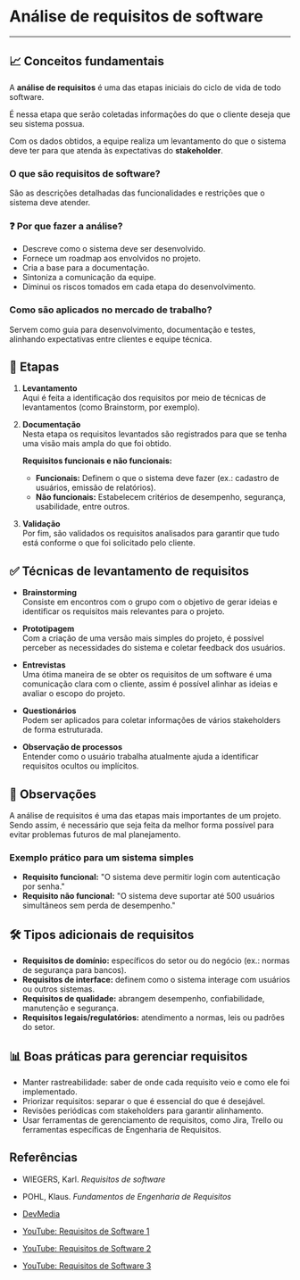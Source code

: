 # Análise de requisitos de software

---

## 📈 Conceitos fundamentais

A **análise de requisitos** é uma das etapas iniciais do ciclo de vida de todo software.

É nessa etapa que serão coletadas informações do que o cliente deseja que seu sistema possua.

Com os dados obtidos, a equipe realiza um levantamento do que o sistema deve ter para que atenda às expectativas do **stakeholder**.

### O que são requisitos de software?

São as descrições detalhadas das funcionalidades e restrições que o sistema deve atender.

### ❓ Por que fazer a análise?

- Descreve como o sistema deve ser desenvolvido.  
- Fornece um roadmap aos envolvidos no projeto.  
- Cria a base para a documentação.  
- Sintoniza a comunicação da equipe.  
- Diminui os riscos tomados em cada etapa do desenvolvimento.

### Como são aplicados no mercado de trabalho?

Servem como guia para desenvolvimento, documentação e testes, alinhando expectativas entre clientes e equipe técnica.

## 📍 Etapas

1. **Levantamento**  
   Aqui é feita a identificação dos requisitos por meio de técnicas de levantamentos (como Brainstorm, por exemplo).

2. **Documentação**  
   Nesta etapa os requisitos levantados são registrados para que se tenha uma visão mais ampla do que foi obtido.

   **Requisitos funcionais e não funcionais:**
   - **Funcionais:** Definem o que o sistema deve fazer (ex.: cadastro de usuários, emissão de relatórios).  
   - **Não funcionais:** Estabelecem critérios de desempenho, segurança, usabilidade, entre outros.

3. **Validação**  
   Por fim, são validados os requisitos analisados para garantir que tudo está conforme o que foi solicitado pelo cliente.

## ✅ Técnicas de levantamento de requisitos

- **Brainstorming**  
  Consiste em encontros com o grupo com o objetivo de gerar ideias e identificar os requisitos mais relevantes para o projeto.

- **Prototipagem**  
  Com a criação de uma versão mais simples do projeto, é possível perceber as necessidades do sistema e coletar feedback dos usuários.

- **Entrevistas**  
  Uma ótima maneira de se obter os requisitos de um software é uma comunicação clara com o cliente, assim é possível alinhar as ideias e avaliar o escopo do projeto.

- **Questionários**  
  Podem ser aplicados para coletar informações de vários stakeholders de forma estruturada.

- **Observação de processos**  
  Entender como o usuário trabalha atualmente ajuda a identificar requisitos ocultos ou implícitos.

## 💭 Observações

A análise de requisitos é uma das etapas mais importantes de um projeto. Sendo assim, é necessário que seja feita da melhor forma possível para evitar problemas futuros de mal planejamento.

### Exemplo prático para um sistema simples

- **Requisito funcional:** "O sistema deve permitir login com autenticação por senha."  
- **Requisito não funcional:** "O sistema deve suportar até 500 usuários simultâneos sem perda de desempenho."

## 🛠 Tipos adicionais de requisitos

- **Requisitos de domínio:** específicos do setor ou do negócio (ex.: normas de segurança para bancos).  
- **Requisitos de interface:** definem como o sistema interage com usuários ou outros sistemas.  
- **Requisitos de qualidade:** abrangem desempenho, confiabilidade, manutenção e segurança.  
- **Requisitos legais/regulatórios:** atendimento a normas, leis ou padrões do setor.

## 📊 Boas práticas para gerenciar requisitos

- Manter rastreabilidade: saber de onde cada requisito veio e como ele foi implementado.  
- Priorizar requisitos: separar o que é essencial do que é desejável.  
- Revisões periódicas com stakeholders para garantir alinhamento.  
- Usar ferramentas de gerenciamento de requisitos, como Jira, Trello ou ferramentas específicas de Engenharia de Requisitos.

## Referências

- WIEGERS, Karl. *Requisitos de software*  
- POHL, Klaus. *Fundamentos de Engenharia de Requisitos*  

- [DevMedia](https://www.devmedia.com.br/introducao-a-requisitos-de-software/29580)
- [YouTube: Requisitos de Software 1](https://www.youtube.com/watch?v=VcOeM2AD8Yk&pp=ygUWcmVxdWlzaXRvcyBkZSBzb2Z0d2FyZdIHCQmtCQGHKiGM7w%3D%3D)
- [YouTube: Requisitos de Software 2](https://www.youtube.com/watch?v=xEdGAC0qzgY&pp=ygUWcmVxdWlzaXRvcyBkZSBzb2Z0d2FyZQ%3D%3D)
- [YouTube: Requisitos de Software 3](https://www.youtube.com/watch?v=eeb4uuP7nhY&pp=ygUWcmVxdWlzaXRvcyBkZSBzb2Z0d2FyZQ%3D%3D)
